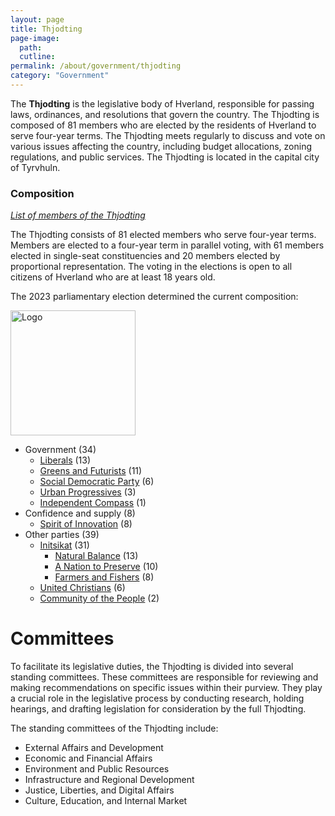 ```yaml
---
layout: page
title: Thjodting
page-image: 
  path:  
  cutline: 
permalink: /about/government/thjodting
category: "Government"
---
```


The **Thjodting** is the legislative body of Hverland, responsible for passing laws, ordinances, and resolutions that govern the country. The Thjodting is composed of 81 members who are elected by the residents of Hverland to serve four-year terms. The Thjodting meets regularly to discuss and vote on various issues affecting the country, including budget allocations, zoning regulations, and public services. The Thjodting is located in the capital city of Tyrvhuln.

### Composition

*[List of members of the Thjodting](https://petergrund.shinyapps.io/thjodting/)*

The Thjodting consists of 81 elected members who serve four-year terms. Members are elected to a four-year term in parallel voting, with 61 members elected in single-seat constituencies and 20 members elected by proportional representation. The voting in the elections is open to all citizens of Hverland who are at least 18 years old.

The 2023 parliamentary election determined the current composition:

<div style="text-align: left;">
  <img src="{{ site.baseurl }}/assets/img/parliament.svg" alt="Logo" style="height: 200px;">
</div>


* Government (34)
    * <span class="party-stripe party-as"></span> [Liberals](/HUN/about/party/as) (13)
    * <span class="party-stripe party-ks"></span> [Greens and Futurists](/HUN/about/party/ks) (11)
    * <span class="party-stripe party-ids"></span> [Social Democratic Party](/HUN/about/party/ids) (6)
    * <span class="party-stripe party-is"></span> [Urban Progressives](/HUN/about/party/is) (3)
  * <span class="party-stripe party-nq"></span> [Independent Compass](/HUN/about/party/nq) (1)
* Confidence and supply (8)
    * <span class="party-stripe party-pa"></span> [Spirit of Innovation](/HUN/about/party/pa) (8)
* Other parties (39)
  * [Initsikat](/HUN/about/party/initsikat) (31)
    * <span class="party-stripe party-pn"></span> [Natural Balance](/HUN/about/party/pn) (13)
    * <span class="party-stripe party-pi"></span> [A Nation to Preserve](/HUN/about/party/pi) (10)
    * <span class="party-stripe party-na"></span> [Farmers and Fishers](/HUN/about/party/na) (8)
  * <span class="party-stripe party-ak"></span> [United Christians](/HUN/about/party/ak) (6)
  * <span class="party-stripe party-ik"></span> [Community of the People](/HUN/about/party/ik) (2)

# Committees
To facilitate its legislative duties, the Thjodting is divided into several standing committees. These committees are responsible for reviewing and making recommendations on specific issues within their purview. They play a crucial role in the legislative process by conducting research, holding hearings, and drafting legislation for consideration by the full Thjodting.

The standing committees of the Thjodting include:
* External Affairs and Development
* Economic and Financial Affairs
*  Environment and Public Resources
* Infrastructure and Regional Development
* Justice, Liberties, and Digital Affairs
* Culture, Education, and Internal Market